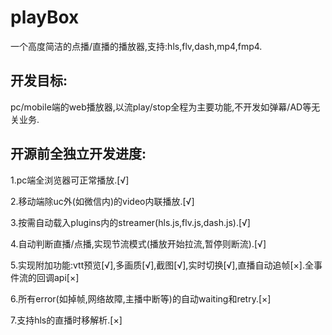 # playBox
一个高度简洁的点播/直播的播放器,支持:hls,flv,dash,mp4,fmp4.
## 开发目标:
pc/mobile端的web播放器,以流play/stop全程为主要功能,不开发如弹幕/AD等无关业务.
## 开源前全独立开发进度:
1.pc端全浏览器可正常播放.[√]

2.移动端除uc外(如微信内)的video内联播放.[√]

3.按需自动载入plugins内的streamer(hls.js,flv.js,dash.js).[√]

4.自动判断直播/点播,实现节流模式(播放开始拉流,暂停则断流).[√]

5.实现附加功能:vtt预览[√],多画质[√],截图[√],实时切换[√],直播自动追帧[×].全事件流的回调api[×]

6.所有error(如掉帧,网络故障,主播中断等)的自动waiting和retry.[×]

7.支持hls的直播时移解析.[×]
